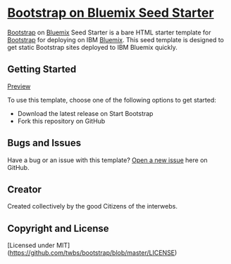 # [Bootstrap on Bluemix Seed Starter](http://bluemix.net)

[Bootstrap](http://bluemixbootstrap.mybluemix.net/) on [Bluemix](http://bluemixbootstrap.mybluemix.net/) Seed Starter is a bare HTML starter template for [Bootstrap](http://getbootstrap.com/) for deploying on IBM [Bluemix](http://bluemix.net). This seed template is designed to get static Bootstrap sites deployed to IBM Bluemix quickly.


## Getting Started
[Preview](http://bootstrap-on-bluemix.mybluemix.net)

To use this template, choose one of the following options to get started:
* Download the latest release on Start Bootstrap
* Fork this repository on GitHub

## Bugs and Issues

Have a bug or an issue with this template? [Open a new issue](https://github.com/atlankford/bootstrap-on-bluemix/issues) here on GitHub.

## Creator

Created collectively by the good Citizens of the interwebs.


## Copyright and License

[Licensed under MIT] (https://github.com/twbs/bootstrap/blob/master/LICENSE)